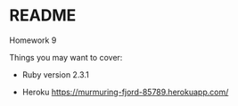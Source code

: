 # README

Homework 9

Things you may want to cover:

* Ruby version 2.3.1

* Heroku https://murmuring-fjord-85789.herokuapp.com/
